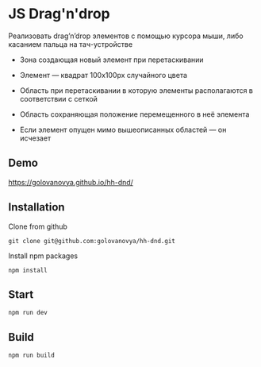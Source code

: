 # JS Drag'n'drop

Реализовать drag’n’drop элементов с помощью курсора мыши, либо касанием пальца на тач-устройстве

- Зона создающая новый элемент при перетаскивании

- Элемент — квадрат 100х100px случайного цвета

- Область при перетаскивании в которую элементы располагаются в соответствии с сеткой

- Область сохраняющая положение перемещенного в неё элемента

- Если элемент опущен мимо вышеописанных областей — он исчезает

## Demo

https://golovanovya.github.io/hh-dnd/

## Installation

Clone from github

    git clone git@github.com:golovanovya/hh-dnd.git

Install npm packages

    npm install

## Start

    npm run dev

## Build

    npm run build
